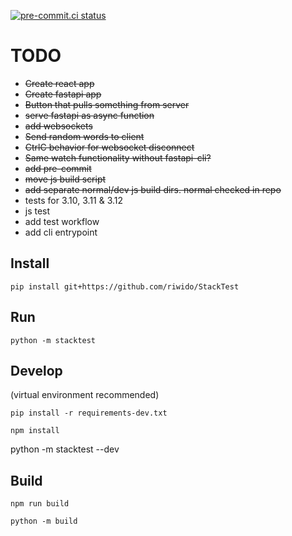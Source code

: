 [![pre-commit.ci status](https://results.pre-commit.ci/badge/github/riwido/StackTest/main.svg)](https://results.pre-commit.ci/latest/github/riwido/StackTest/main)

# TODO
* ~~Create react app~~
* ~~Create fastapi app~~
* ~~Button that pulls something from server~~
* ~~serve fastapi as async function~~
* ~~add websockets~~
* ~~Send random words to client~~
* ~~CtrlC behavior for websocket disconnect~~
* ~~Same watch functionality without fastapi-cli?~~
* ~~add pre-commit~~
* ~~move js build script~~
* ~~add separate normal/dev js build dirs.  normal checked in repo~~
* tests for 3.10, 3.11 & 3.12
* js test
* add test workflow
* add cli entrypoint


## Install
`pip install git+https://github.com/riwido/StackTest`

## Run
`python -m stacktest`

## Develop
(virtual environment recommended)

`pip install -r requirements-dev.txt`

`npm install`

python -m stacktest --dev

## Build

`npm run build`

`python -m build`
